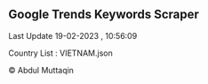 

## Google Trends Keywords Scraper 
 
Last Update 19-02-2023 , 10:56:09

Country List :
VIETNAM.json



© Abdul Muttaqin 
